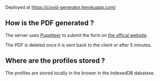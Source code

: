 Deployed at https://covid-generator.herokuapp.com/

## How is the PDF generated ?

The server uses [Pupetteer](https://github.com/puppeteer/puppeteer) to submit the form on [the offical website](https://media.interieur.gouv.fr/deplacement-covid-19/).

The PDF is deleted once it is sent back to the client or after 5 minutes.

## Where are the profiles stored ?

The profiles are stored locally in the brower in the IndexedDB dabatase.

